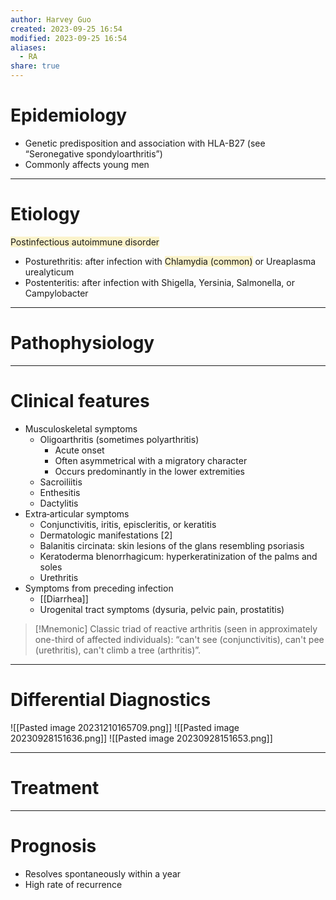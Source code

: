 ```yaml
---
author: Harvey Guo
created: 2023-09-25 16:54
modified: 2023-09-25 16:54
aliases:
  - RA
share: true
---
```

# Epidemiology
- Genetic predisposition and association with HLA-B27 (see “Seronegative spondyloarthritis”)
- Commonly affects young men

---
# Etiology
<span style="background:rgba(240, 200, 0, 0.2)">Postinfectious autoimmune disorder</span>  
- Posturethritis: after infection with <span style="background:rgba(240, 200, 0, 0.2)">Chlamydia (common)</span> or Ureaplasma urealyticum
- Postenteritis: after infection with Shigella, Yersinia, Salmonella, or Campylobacter

---
# Pathophysiology


---
# Clinical features
- Musculoskeletal symptoms
	- Oligoarthritis (sometimes polyarthritis)
		- Acute onset
		- Often asymmetrical with a migratory character
		- Occurs predominantly in the lower extremities 
	- Sacroiliitis
	- Enthesitis
	- Dactylitis
- Extra‑articular symptoms
	- Conjunctivitis, iritis, episcleritis, or keratitis 
	- Dermatologic manifestations  [2]
	- Balanitis circinata: skin lesions of the glans resembling psoriasis 
	- Keratoderma blenorrhagicum: hyperkeratinization of the palms and soles 
	- Urethritis
- Symptoms from preceding infection 
	- [[Diarrhea]]
	- Urogenital tract symptoms (dysuria, pelvic pain, prostatitis)

>[!Mnemonic] 
>Classic triad of reactive arthritis (seen in approximately one-third of affected individuals): “can't see (conjunctivitis), can't pee (urethritis), can't climb a tree (arthritis)”.

---
# Differential Diagnostics
![[Pasted image 20231210165709.png]]
![[Pasted image 20230928151636.png]]
![[Pasted image 20230928151653.png]]

---
# Treatment


---
# Prognosis
- Resolves spontaneously within a year
- High rate of recurrence